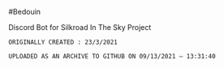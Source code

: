 
#Bedouin

Discord Bot for Silkroad In The Sky Project

```ORIGINALLY CREATED : 23/3/2021```

`UPLOADED AS AN ARCHIVE TO GITHUB ON 09/13/2021 — 13:31:40`